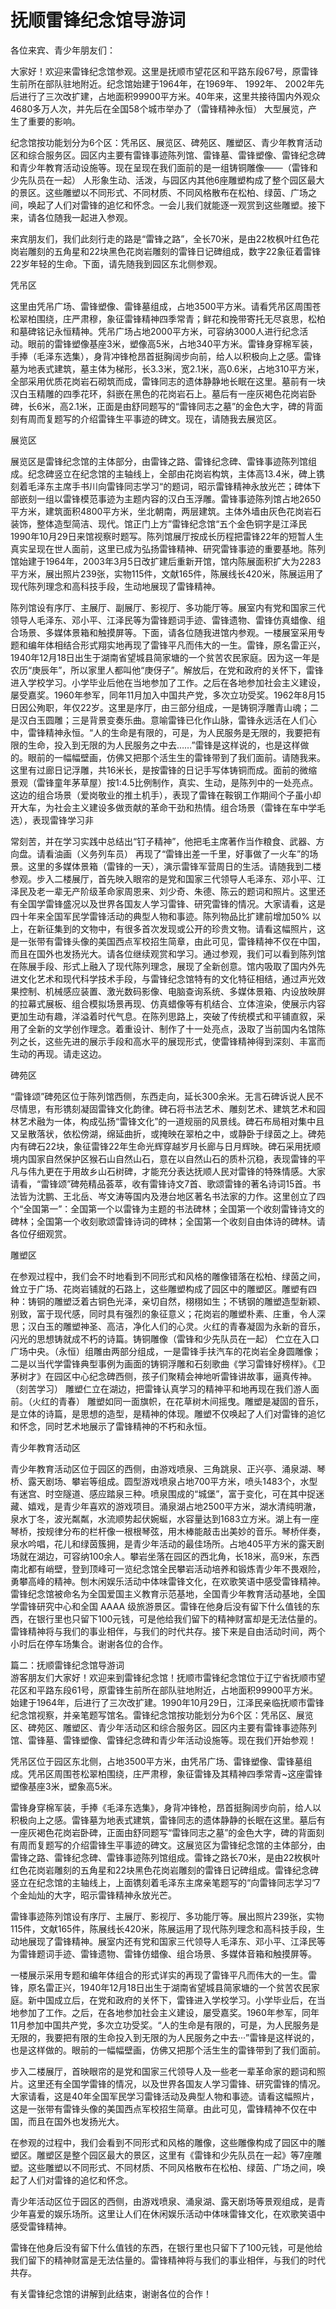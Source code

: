 # 抚顺雷锋纪念馆导游词  
各位来宾、青少年朋友们：  

大家好！欢迎来雷锋纪念馆参观。这里是抚顺市望花区和平路东段67号，原雷锋生前所在部队驻地附近。纪念馆始建于1964年，在1969年、 1992年、 2002年先后进行了三次改扩建，占地面积99900平方米。40年来，这里共接待国内外观众4680多万人次，并先后在全国58个城市举办了（雷锋精神永恒） 大型展览，产生了重要的影响。  

纪念馆按功能划分为6个区：凭吊区、展览区、碑苑区、雕塑区、青少年教育活动区和综合服务区。园区内主要有雷锋事迹陈列馆、雷锋墓、雷锋塑像、雷锋纪念碑和青少年教育活动设施等。现在呈现在我们面前的是一组铸铜雕像───（雷锋和少先队员在一起） 人形象生动、活泼，与园区内其他6座雕塑构成了整个园区最大的景区。这些雕塑以不同形式、不同材质、不同风格散布在松柏、绿茵、广场之间，唤起了人们对雷锋的追忆和怀念。一会儿我们就能逐一观赏到这些雕塑。接下来，请各位随我一起进入参观。  

来宾朋友们，我们此刻行走的路是“雷锋之路”，全长70米，是由22枚枫叶红色花岗岩雕刻的五角星和22块黑色花岗岩雕刻的雷锋日记碑组成，数字22象征着雷锋22岁年轻的生命。下面，请先随我到园区东北侧参观。  

凭吊区  

这里由凭吊广场、雷锋塑像、雷锋墓组成，占地3500平方米。请看凭吊区周围苍松翠柏围绕，庄严肃穆，象征雷锋精神四季常青；鲜花和挽带寄托无尽哀思，松柏和墓碑铭记永恒精神。凭吊广场占地2000平方米，可容纳3000人进行纪念活动。眼前的雷锋塑像基座3米，塑像高5米，占地340平方米。雷锋身穿棉军装，手捧（毛泽东选集），身背冲锋枪昂首挺胸阔步向前，给人以积极向上之感。雷锋墓为地表式建筑，墓主体为梯形，长3.3米，宽2.1米，高0.6米，占地310平方米，全部采用优质花岗岩石砌筑而成，雷锋同志的遗体静静地长眠在这里。墓前有一块汉白玉精雕的四季花环，斜嵌在黑色的花岗岩石上。墓后有一座灰褐色花岗岩卧碑，长6米，高2.1米，正面是由舒同题写的“雷锋同志之墓”的金色大字，碑的背面刻有周而复题写的介绍雷锋生平事迹的碑文。现在，请随我去展览区。  

展览区  

展览区是雷锋纪念馆的主体部分，由雷锋之路、雷锋纪念碑、雷锋事迹陈列馆组成。纪念碑竖立在纪念馆的主轴线上，全部由花岗岩构筑，主体高13.4米，碑上镌刻着毛泽东主席手书川向雷锋同志学习“的题词，昭示雷锋精神永放光芒；碑体下部嵌刻一组以雷锋模范事迹为主题内容的汉白玉浮雕。雷锋事迹陈列馆占地2650平方米，建筑面积4800平方米，坐北朝南，两层建筑。主体外墙由灰色花岗岩石装饰，整体造型简洁、现代。馆正门上方”雷锋纪念馆“五个金色铜字是江泽民1990年10月29日来馆视察时题写。陈列馆展厅按成长历程把雷锋22年的短暂人生真实呈现在世人面前，这里已成为弘扬雷锋精神、研究雷锋事迹的重要基地。陈列馆始建于1964年，2003年3月5日改扩建后重新开馆，馆内陈展面积扩大为2283平方米，展出照片239张，实物115件，文献165件，陈展线长420米，陈展运用了现代陈列理念和高科技手段，生动地展现了雷锋精神。  

陈列馆设有序厅、主展厅、副展厅、影视厅、多功能厅等。展室内有党和国家三代领导人毛泽东、邓小平、江泽民等为雷锋题词手迹、雷锋遗物、雷锋仿真蜡像、组合场景、多媒体景箱和触摸屏等。下面，请各位随我进馆内参观。一楼展室采用专题和编年体相结合形式翔实地再现了雷锋平凡而伟大的一生。雷锋，原名雷正兴，1940年12月18日出生于湖南省望城县简家塘的一个贫苦农民家庭。因为这一年是农历“庚辰年”，所以家里人都叫他“庚伢子”。解放后，在党和政府的关怀下，雷锋进入学校学习。小学毕业后他在当地参加了工作。之后在各地参加社会主义建设，屡受嘉奖。1960年参军，同年11月加入中国共产党，多次立功受奖。1962年8月15日因公殉职，年仅22岁。这里是序厅，由三部分组成，一是铸铜浮雕青山魂；二是汉白玉圆雕；三是背景变奏乐曲。意喻雷锋已化作山脉，雷锋永远活在人们心中，雷锋精神永恒。“人的生命是有限的，可是，为人民服务是无限的，我要把有限的生命，投入到无限的为人民服务之中去……”雷锋是这样说的，也是这样做的。眼前的一幅幅壁画，仿佛又把那个活生生的雷锋带到了我们面前。请随我来。这里有过廊日记浮雕，共16米长，是按雷锋的日记手写体铸铜而成。面前的微缩景观（雷锋童年茅草屋）按1:4.5比例制作，真实、生动，是陈列中的一处亮点。这边的组合场景（爱岗敬业的推土机手），表现了雷锋在鞍钢工作期间个子虽小却开大车，为社会主义建设多做贡献的革命干劲和热情。组合场景（雷锋在车中学毛选），表现雷锋学习非  

常刻苦，并在学习实践中总结出“钉子精神”，他把毛主席著作当作粮食、武器、方向盘。请看油画（义务列车员） 再现了“雷锋出差一千里，好事做了一火车”的场景。这里的多媒体景箱（雷锋的一天），演示雷锋军营周日的生活。请随我到二楼参观。步入二楼展厅，首先映入眼帘的是党和国家三代领导人毛泽东、邓小平、江泽民及老一辈无产阶级革命家周恩来、刘少奇、朱德、陈云的题词和照片。这里还有全国学雷锋盛况以及世界各国友人学习雷锋、研究雷锋的情况。大家请看，这是四十年来全国军民学雷锋活动的典型人物和事迹。陈列物品比扩建前增加50% 以上，在新征集到的文物中，有很多首次发现或公开的珍贵文物。请看这幅照片，这是一张带有雷锋头像的美国西点军校招生简章，由此可见，雷锋精神不仅在中国，而且在国外也发扬光大。请各位继续观赏和学习。通过参观，我们可以看到陈列馆在陈展手段、形式上融入了现代陈列理念，展现了全新创意。馆内吸取了国内外先进文化艺术和现代科学技术手段，与雷锋纪念馆特有的文化特征相结，通过声光效果控制、机械感应装置、激光数码影像、电脑查询系统、多媒体景箱、内设放映屏的拉幕式展板、组合模拟场景再现、仿真蜡像等有机结合、立体渲染，使展示内容更加生动有趣，洋溢着时代气息。在陈列思路上，突破了传统模式和平铺直叙，采用了全新的文学创作理念。着重设计、制作了十一处亮点，汲取了当前国内名馆陈列之长，这些先进的展示手段和高水平的展现形式，使雷锋精神得到深刻、丰富而生动的再现。请走这边。  

碑苑区  

“雷锋颂”碑苑区位于陈列馆西侧，东西走向，延长300余米。无言石碑诉说人民不尽情思，有形镌刻凝固雷锋文化韵律。碑石将书法艺术、雕刻艺术、建筑艺术和园林艺术融为一体，构成弘扬“雷锋文化”的一道规丽的风景线。碑石布局相对集中且又呈散落状，依松傍湖，绵延曲折，或掩映在翠柏之中，或静卧于绿茵之上。碑苑内有碑石22块，象征雷锋22年生命光辉穿越岁月长廊与日月辉映。碑石采用抚顺境内国家自然保护区猴石山自然山石，意在以自然山石的质朴沉稳，表现雷锋的平凡与伟九更在于用故乡山石树碑，才能充分表达抚顺人民对雷锋的特殊情感。大家请看，“雷锋颂”碑苑精品荟萃，收有雷锋诗文7首、歌颂雷锋的著名诗词15首。书法皆为沈鹏、王北岳、岑文涛等国内及港台地区著名书法家的力作。这里创立了四个“全国第一”：全国第一个以雷锋为主题的书法碑林；全国第一个收刻雷锋诗文的碑林；全国第一个收刻歌颂雷锋诗词的碑林；全国第一个收刻自由体诗的碑林。请各位仔细观赏。  

雕塑区  

在参观过程中，我们会不时地看到不同形式和风格的雕像错落在松柏、绿茵之间，耸立于广场、花岗岩铺就的石路上，这些雕塑构成了园区中的雕塑区。雕塑有四种：铸铜的雕塑泛着古铜色光泽，亲切自然，栩栩如生；不锈钢的雕塑造型新颖、别致，富于现代感，同时具有强烈的象征意义；花岗岩的雕塑朴素、庄重，令人深思；汉白玉的雕塑神圣、高洁，净化人们的心灵。火红的青春凝固为永新的音乐，闪光的思想铸就成不朽的诗篇。铸铜雕像（雷锋和少先队员在一起） 伫立在入口广场中央。（永恒）组雕由两部分组成，一是雷锋手扶汽车的花岗岩全身圆雕像；二是以当代学雷锋典型事例为画面的铸铜浮雕和石刻歌曲《学习雷锋好榜样》。《卫茅树才》在园区中心纪念碑西侧，孩子们聚精会神地听雷锋讲故事，逼真传神。（刻苦学习） 雕塑仁立在湖边，把雷锋认真学习的精神平和地再现在我们游人面前。（火红的青春） 雕塑如同一面旗帜，在花草树木间摇曳。雕塑是凝固的音乐，是立体的诗篇，是思想的造型，是精神的体现。雕塑不仅唤起了人们对雷锋的追忆和怀念，同时艺术地展示了雷锋精神的不朽和永恒。  

青少年教育活动区  

青少年教育活动区位于园区的西侧，由游戏喷泉、三角跳泉、正兴亭、涌泉湖、琴桥、露天剧场、攀岩等组成。圆型游戏喷泉占地700平方米，喷头1483个，水型有迷宫、时空隧道、感应踏泉三种。喷泉围成的“城堡”，富于变化，可在其中捉迷藏、嬉戏，是青少年喜欢的游戏项目。涌泉湖占地2500平方米，湖水清纯明澈，泉水丁冬，波光粼粼，水流顺势起伏婉蜒，水容量达到1683立方米。湖上有一座琴桥，按规律分布的栏杆像一根根琴弦，用木棒能敲击出美妙的音乐。琴桥伴奏，泉水吟唱，花儿和绿茵簇拥，是青少年活动的最佳场所。占地405平方米的露天剧场就在湖边，可容纳100余人。攀岩坐落在园区的西北角，长18米，高9米，东西南北都有峭壁，登到顶峰可一览纪念馆全民攀岩活动培养和锻炼青少年不畏艰险，勇攀高峰的精神。刨木闲娱乐活动中体味雷锋文化，在欢歌笑语中感受雷锋精神。雷锋纪念馆被命名为全国爱国主义教育示范基地，全国青少年教育活动基地，全国学雷锋研究中心和全国 AAAA 级旅游景区。雷锋在他身后没有留下什么值钱的东西，在银行里也只留下100元钱，可是他给我们留下的精神财富却是无法估量的。雷锋精神将与我们的事业相伴，与我们的时代共存。接下来是自由活动时间，两个小时后在停车场集合。谢谢各位的合作。  

篇二：抚顺雷锋纪念馆导游词  
游客朋友们大家好！欢迎来到雷锋纪念馆！抚顺市雷锋纪念馆位于辽宁省抚顺市望花区和平路东段61号，原雷锋生前所在部队驻地附近，占地面积99900平方米。始建于1964年，后进行了三次改扩建。1990年10月29日，江泽民亲临抚顺市雷锋纪念馆视察，并亲笔题写馆名。雷锋纪念馆按功能划分为6个区：凭吊区、展览区、碑苑区、雕塑区、青少年活动区和综合服务区。园区内主要有雷锋事迹陈列馆、雷锋墓、雷锋塑像、雷锋纪念碑和青少年活动设施等。现在我们开始参观！  

凭吊区位于园区东北侧，占地3500平方米，由凭吊广场、雷锋塑像、雷锋墓组成。凭吊区周围苍松翠柏围绕，庄严肃穆，象征雷锋及其精神四季常青~这座雷锋塑像基座3米，塑象高5米。  

雷锋身穿棉军装，手捧《毛泽东选集》，身背冲锋枪，昂首挺胸阔步向前，给人以积极向上之感。雷锋墓为地表式建筑，雷锋同志的遗体静静的长眠在这里。墓后有一座灰褐色花岗岩卧碑，正面由舒同题写“雷锋同志之墓”的金色大字，碑的背面刻有周而复题写的介绍雷锋生平事迹的碑文。这展览区为雷锋纪念馆的主体部分，由雷锋之路、雷锋纪念碑、雷锋事迹陈列馆组成。雷锋之路长70米，是由22枚枫叶红色花岗岩雕刻的五角星和22块黑色花岗岩雕刻的雷锋日记碑组成。雷锋纪念碑竖立在纪念馆的主轴线上，上面镌刻着毛泽东主席亲笔题写的“向雷锋同志学习”7个金灿灿的大字，昭示雷锋精神永放光芒。  

雷锋事迹陈列馆设有序厅、主展厅、影视厅、多功能厅等。展出照片239张，实物115件，文献165件，陈展线长420米，陈展运用了现代陈列理念和高科技手段，生动地展现了雷锋精神。展室内还有党和国家三代领导人毛泽东、邓小平、江泽民等为雷锋题词手迹、雷锋遗物、雷锋仿蜡像、组合场景、多媒体音箱和触摸屏等。  

一楼展示采用专题和编年体组合的形式详实的再现了雷锋平凡而伟大的一生。雷锋，原名雷正兴，1940年12月18日出生于湖南省望城县简家塘的一个贫苦农民家庭。新中国成立后，在党和政府的关怀下，雷锋进入学校学习。小学毕业后，在当地参加了工作。之后，在各地参加社会主义建设，屡受嘉奖。1960年参军，同年11月参加中国共产党，多次立功受奖。“人的生命是有限的，可是，为人民服务是无限的，我要把有限的生命投入到无限的为人民服务之中去···”雷锋是这样说的，也是这样做的。眼前的一幅幅壁画，仿佛又把那个活生生的雷锋带到了我们面前。  

步入二楼展厅，首映眼帘的是党和国家三代领导人及一些老一辈革命家的题词和照片。这里还有全国学雷锋的情况，以及世界各国友人学习雷锋、研究雷锋的情况。大家请看，这是40年全国军民学习雷锋活动及典型人物和事迹。请看这幅照片，这是一张带有雷锋头像的美国西点军校招生简章。由此可见，雷锋精神不仅在中国，而且在国外也发扬光大。  

在参观的过程中，我们会看到不同形式和风格的雕像，这些雕像构成了园区中的雕塑区。雕塑区是整个园区最大的景区，这里有《雷锋和少先队员在一起》等7座雕塑。这些雕塑以不同形式、不同材质、不同风格散布在松柏、绿茵、广场之间，唤起了人们对雷锋的追忆和怀念。  

青少年活动区位于园区的西侧，由游戏喷泉、涌泉湖、露天剧场等景观组成，是青少年喜爱的娱乐场所。这里让人们在休闲娱乐活动中体味雷锋文化，在欢歌笑语中感受雷锋精神。  

雷锋在他身后没有留下什么值钱的东西，在银行里也只留下了100元钱，可是他给我们留下的精神财富是无法估量的。雷锋精神将与我们的事业相伴，与我们的时代共存。  

有关雷锋纪念馆的讲解到此结束，谢谢各位的合作！  
<!-- Last processed: 2025-07-22 03:44:20 -->
